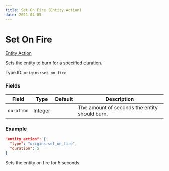 ```yaml
---
title: Set On Fire (Entity Action)
date: 2021-04-05
---
```


# Set On Fire

[Entity Action](../entity_actions.md)

Sets the entity to burn for a specified duration.

Type ID: `origins:set_on_fire`

### Fields

Field  | Type | Default | Description
-------|------|---------|-------------
`duration` | [Integer](../data_types/integer.md) |  | The amount of seconds the entity should burn.

### Example
```json
"entity_action": {
  "type": "origins:set_on_fire",
  "duration": 5
}
```
Sets the entity on fire for 5 seconds.
